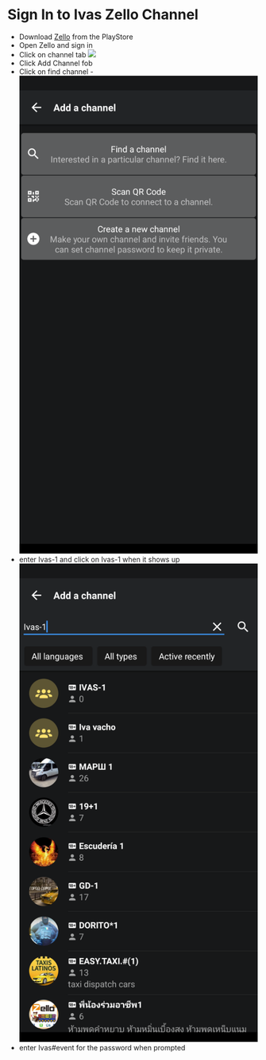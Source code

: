 # Sign In to Ivas Zello Channel

- Download [Zello](https://play.google.com/store/apps/details?id=com.loudtalks&hl=en_US&gl=US) from the PlayStore
- Open Zello and sign in
- Click on channel tab
![](https://github.com/Jswizzy/Ivas/1.png)
- Click Add Channel fob
- Click on find channel
-![](2.png)
- enter Ivas-1 and click on Ivas-1 when it shows up
![](3.png)
- enter Ivas#event for the password when prompted

